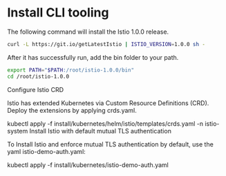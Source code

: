 # Install CLI tooling

The following command will install the Istio 1.0.0 release.
```sh
curl -L https://git.io/getLatestIstio | ISTIO_VERSION=1.0.0 sh -
```

After it has successfully run, add the bin folder to your path.
```sh
export PATH="$PATH:/root/istio-1.0.0/bin"
cd /root/istio-1.0.0
```

Configure Istio CRD

Istio has extended Kubernetes via Custom Resource Definitions (CRD). Deploy the extensions by applying crds.yaml.

kubectl apply -f install/kubernetes/helm/istio/templates/crds.yaml -n istio-system
Install Istio with default mutual TLS authentication

To Install Istio and enforce mutual TLS authentication by default, use the yaml istio-demo-auth.yaml:

kubectl apply -f install/kubernetes/istio-demo-auth.yaml